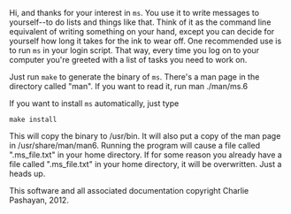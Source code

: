 Hi, and thanks for your interest in `ms`.  You use it to write messages to yourself--to do lists and things like that.  Think of it as the command line equivalent of writing something on your hand, except you can decide for yourself how long it takes for the ink to wear off.  One recommended use is to run `ms` in your login script.  That way, every time you log on to your computer you're greeted with a list of tasks you need to work on.

Just run `make` to generate the binary of `ms`.  There's a man page in the directory called "man".  If you want to read it, run
    man ./man/ms.6

If you want to install `ms` automatically, just type 

    make install  

This will copy the binary to /usr/bin.  It will also put a copy of the man page in /usr/share/man/man6.  Running the program will cause a file called ".ms_file.txt" in your home directory.  If for some reason you already have a file called ".ms_file.txt" in your home directory, it will be overwritten.  Just a heads up.

This software and all associated documentation copyright Charlie Pashayan, 2012.
